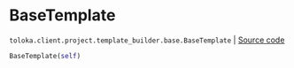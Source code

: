 # BaseTemplate
`toloka.client.project.template_builder.base.BaseTemplate` | [Source code](https://github.com/Toloka/toloka-kit/blob/v1.1.0.post1/src/client/project/template_builder/base.py#L117)

```python
BaseTemplate(self)
```

